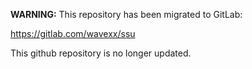 **WARNING:** This repository has been migrated to GitLab:

https://gitlab.com/wavexx/ssu

This github repository is no longer updated.
